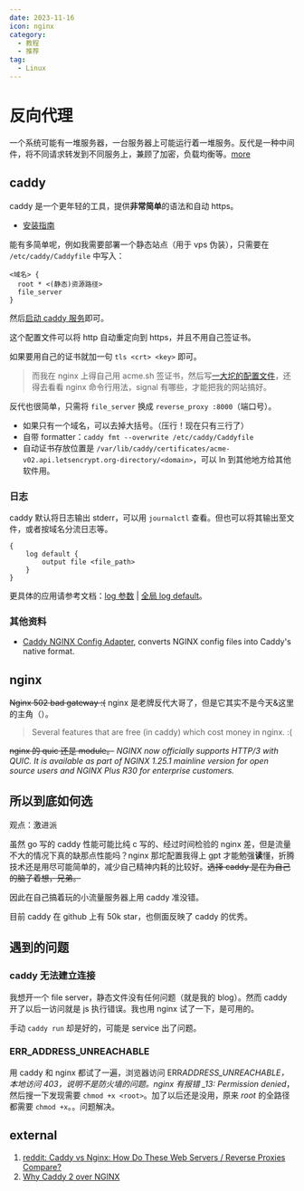 ```yaml
---
date: 2023-11-16
icon: nginx
category:
  - 教程
  - 推荐
tag:
  - Linux
---
```


# 反向代理

一个系统可能有一堆服务器，一台服务器上可能运行着一堆服务。反代是一种中间件，将不同请求转发到不同服务上，兼顾了加密，负载均衡等。[more](https://www.cloudflare.com/zh-cn/learning/cdn/glossary/reverse-proxy/)

## caddy

caddy 是一个更年轻的工具，提供**非常简单**的语法和自动 https。

- [安装指南](https://caddyserver.com/docs/install)

能有多简单呢，例如我需要部署一个静态站点（用于 vps 伪装），只需要在 `/etc/caddy/Caddyfile` 中写入：

```
<域名> {
  root * <(静态)资源路径>
  file_server
}
```

然后[启动 caddy 服务](./linux/basic.md#服务)即可。

这个配置文件可以将 http 自动重定向到 https，并且不用自己签证书。

如果要用自己的证书就加一句 `tls <crt> <key>` 即可。

> 而我在 nginx 上得自己用 acme.sh 签证书，然后写[一大坨的配置文件](https://github.com/lxl66566/config/blob/a3065d4b9797d43eb113e2932e9799f9b420c4f4/nginx.conf)，还得去看看 nginx 命令行用法，signal 有哪些，才能把我的网站搞好。

反代也很简单，只需将 `file_server` 换成 `reverse_proxy :8000`（端口号）。

- 如果只有一个域名，可以去掉大括号。（压行！现在只有三行了）
- 自带 formatter：`caddy fmt --overwrite /etc/caddy/Caddyfile`
- 自动证书存放位置是 `/var/lib/caddy/certificates/acme-v02.api.letsencrypt.org-directory/<domain>`，可以 ln 到其他地方给其他软件用。

### 日志

caddy 默认将日志输出 stderr，可以用 `journalctl` 查看。但也可以将其输出至文件，或者按域名分流日志等。

```
{
	log default {
		output file <file_path>
	}
}
```

更具体的应用请参考文档：[log 参数](https://caddyserver.com/docs/caddyfile/directives/log) | [全局 log default](https://caddyserver.com/docs/caddyfile/options#log)。

### 其他资料

- [Caddy NGINX Config Adapter](https://github.com/caddyserver/nginx-adapter), converts NGINX config files into Caddy's native format.

## nginx

~~Nginx 502 bad gateway :(~~ nginx 是老牌反代大哥了，但是它其实不是今天&这里的主角（）。

> Several features that are free (in caddy) which cost money in nginx. :(

~~nginx 的 quic 还是 module。~~ _NGINX now officially supports HTTP/3 with QUIC. It is available as part of NGINX 1.25.1 mainline version for open source users and NGINX Plus R30 for enterprise customers._

## 所以到底如何选

观点：激进派

虽然 go 写的 caddy 性能可能比纯 c 写的、经过时间检验的 nginx 差，但是流量不大的情况下真的缺那点性能吗？nginx 那坨配置我得上 gpt 才能勉强**读**懂，折腾技术还是用尽可能简单的，减少自己精神内耗的比较好。~~选择 caddy 是在为自己的脑子着想，兄弟。~~

因此在自己搞着玩的小流量服务器上用 caddy 准没错。

目前 caddy 在 github 上有 50k star，也侧面反映了 caddy 的优秀。

## 遇到的问题

### caddy 无法建立连接

我想开一个 file server，静态文件没有任何问题（就是我的 blog）。然而 caddy 开了以后一访问就是 js 执行错误。我也用 nginx 试了一下，是可用的。

手动 `caddy run` 却是好的，可能是 service 出了问题。

### ERR_ADDRESS_UNREACHABLE

用 caddy 和 nginx 都试了一遍，浏览器访问 ERR*ADDRESS_UNREACHABLE，本地访问 403，说明不是防火墙的问题。nginx 有报错 \_13: Permission denied*，然后搜一下发现需要 `chmod +x <root>`。加了以后还是没用，原来 _root_ 的全路径都需要 `chmod +x`。。问题解决。

## external

1. [reddit: Caddy vs Nginx: How Do These Web Servers / Reverse Proxies Compare?](https://www.reddit.com/r/selfhosted/comments/hur1hx/caddy_vs_nginx_how_do_these_web_servers_reverse/)
2. [Why Caddy 2 over NGINX](https://caddy.community/t/why-caddy-2-over-nginx/9549)
